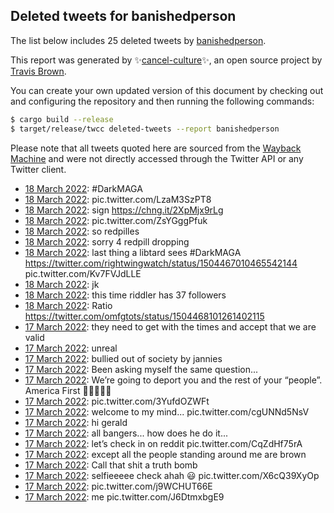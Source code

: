 ## Deleted tweets for banishedperson

The list below includes 25 deleted tweets by
[banishedperson](https://twitter.com/banishedperson).



This report was generated by ✨[cancel-culture](https://github.com/travisbrown/cancel-culture)✨,
an open source project by [Travis Brown](https://twitter.com/travisbrown).

You can create your own updated version of this document by checking out and configuring the
repository and then running the following commands:

```bash
$ cargo build --release
$ target/release/twcc deleted-tweets --report banishedperson
```

Please note that all tweets quoted here are sourced from the
[Wayback Machine](https://web.archive.org) and were not directly accessed through the Twitter API or
any Twitter client.

* [18 March 2022](https://web.archive.org/web/20220318055220/https://twitter.com/banishedperson/status/1504697165364576259): #DarkMAGA <!--1504697165364576259-->
* [18 March 2022](https://web.archive.org/web/20220318054011/https://twitter.com/banishedperson/status/1504693961541271570): pic.twitter.com/LzaM3SzPT8 <!--1504693961541271570-->
* [18 March 2022](https://web.archive.org/web/20220318042150/https://twitter.com/banishedperson/status/1504673330078658563): sign https://chng.it/2XpMjx9rLg <!--1504673330078658563-->
* [18 March 2022](https://web.archive.org/web/20220318040329/https://twitter.com/banishedperson/status/1504669715280633858): pic.twitter.com/ZsYGggPfuk <!--1504669715280633858-->
* [18 March 2022](https://web.archive.org/web/20220318035703/https://twitter.com/banishedperson/status/1504668121919016966): so redpilles <!--1504668121919016966-->
* [18 March 2022](https://web.archive.org/web/20220318010815/https://twitter.com/banishedperson/status/1504625576224694273): sorry 4 redpill dropping <!--1504625576224694273-->
* [18 March 2022](https://web.archive.org/web/20220318010505/https://twitter.com/banishedperson/status/1504624818397847557): last thing a libtard sees  #DarkMAGA   https://twitter.com/rightwingwatch/status/1504467010465542144  pic.twitter.com/Kv7FVJdLLE <!--1504624818397847557-->
* [18 March 2022](https://web.archive.org/web/20220318004125/https://twitter.com/banishedperson/status/1504618719854665733): jk <!--1504618719854665733-->
* [18 March 2022](https://web.archive.org/web/20220318003927/https://twitter.com/banishedperson/status/1504618388072632320): this time riddler has 37 followers <!--1504618388072632320-->
* [18 March 2022](https://web.archive.org/web/20220318002212/https://twitter.com/banishedperson/status/1504614034787741701): Ratio https://twitter.com/omfgtots/status/1504468101261402115 <!--1504614034787741701-->
* [17 March 2022](https://web.archive.org/web/20220317215118/https://twitter.com/banishedperson/status/1504576040559071235): they need to get with the times and accept that we are valid <!--1504576040559071235-->
* [17 March 2022](https://web.archive.org/web/20220317215013/https://twitter.com/banishedperson/status/1504575660500606978): unreal <!--1504575660500606978-->
* [17 March 2022](https://web.archive.org/web/20220317214925/https://twitter.com/banishedperson/status/1504575603600732162): bullied out of society by jannies <!--1504575603600732162-->
* [17 March 2022](https://web.archive.org/web/20220317214352/https://twitter.com/banishedperson/status/1504573980438630406): Been asking myself the same question... <!--1504573980438630406-->
* [17 March 2022](https://web.archive.org/web/20220317190832/https://twitter.com/banishedperson/status/1504534829718777859): We’re going to deport you and the rest of your “people”. America First 🖕🏻😬🖕🏻 <!--1504534829718777859-->
* [17 March 2022](https://web.archive.org/web/20220317182601/https://twitter.com/banishedperson/status/1504524222131019778): pic.twitter.com/3YufdOZWFt <!--1504524222131019778-->
* [17 March 2022](https://web.archive.org/web/20220317182343/https://twitter.com/banishedperson/status/1504523733607895041): welcome to my mind... pic.twitter.com/cgUNNd5NsV <!--1504523733607895041-->
* [17 March 2022](https://web.archive.org/web/20220317182131/https://twitter.com/banishedperson/status/1504523268170080261): hi gerald <!--1504523268170080261-->
* [17 March 2022](https://web.archive.org/web/20220317182116/https://twitter.com/banishedperson/status/1504523029577089028): all bangers... how does he do it... <!--1504523029577089028-->
* [17 March 2022](https://web.archive.org/web/20220317180219/https://twitter.com/banishedperson/status/1504518412227145731): let’s check in on reddit pic.twitter.com/CqZdHf75rA <!--1504518412227145731-->
* [17 March 2022](https://web.archive.org/web/20220317172504/https://twitter.com/banishedperson/status/1504479869190639622): except all the people standing around me are brown <!--1504508932752035855-->
* [17 March 2022](https://web.archive.org/web/20220317172008/https://twitter.com/banishedperson/status/1504507802911395843): Call that shit a truth bomb <!--1504507802911395843-->
* [17 March 2022](https://web.archive.org/web/20220317163717/https://twitter.com/banishedperson/status/1504496897351897092): selfieeeee check ahah 😃 pic.twitter.com/X6cQ39XyOp <!--1504496897351897092-->
* [17 March 2022](https://web.archive.org/web/20220317154930/https://twitter.com/banishedperson/status/1504484996882477056): pic.twitter.com/j9WCHUT66E <!--1504484996882477056-->
* [17 March 2022](https://web.archive.org/web/20220317172504/https://twitter.com/banishedperson/status/1504479869190639622): me pic.twitter.com/J6DtmxbgE9 <!--1504479869190639622-->
